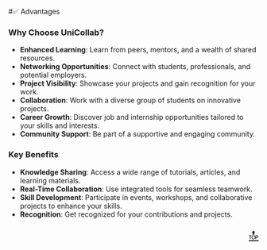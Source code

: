 #✅ Advantages

### Why Choose UniCollab?

- **Enhanced Learning**: Learn from peers, mentors, and a wealth of shared resources.
- **Networking Opportunities**: Connect with students, professionals, and potential employers.
- **Project Visibility**: Showcase your projects and gain recognition for your work.
- **Collaboration**: Work with a diverse group of students on innovative projects.
- **Career Growth**: Discover job and internship opportunities tailored to your skills and interests.
- **Community Support**: Be part of a supportive and engaging community.

### Key Benefits

- **Knowledge Sharing**: Access a wide range of tutorials, articles, and learning materials.
- **Real-Time Collaboration**: Use integrated tools for seamless teamwork.
- **Skill Development**: Participate in events, workshops, and collaborative projects to enhance your skills.
- **Recognition**: Get recognized for your contributions and projects.


<p align="right"><a href="#top" style="font-size: 29px;">🔝</a></p>